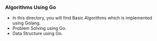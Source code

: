 ### Algorithms Using Go

- In this directory, you will find Basic Algorithms which is implemented using Golang.
- Problem Solving using Go.
- Data Structure using Go.
